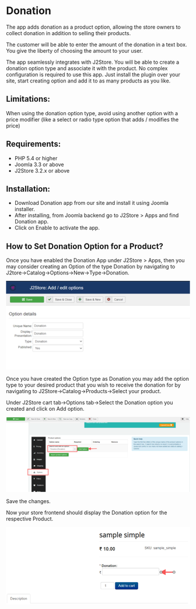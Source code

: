 # Donation

The app adds donation as a product option, allowing the store owners to collect donation in addition to selling their products.

The customer will be able to enter the amount of the donation in a text box. You give the liberty of choosing the amount to your user.

The app seamlessly integrates with J2Store. You will be able to create a donation option type and associate it with the product. No complex configuration is required to use this app. Just install the plugin over your site, start creating option and add it to as many products as you like.  


## **Limitations:**

When using the donation option type, avoid using another option with a price modifier \(like a select or radio type option that adds / modifies the price\)

## Requirements:

* PHP 5.4 or higher
* Joomla 3.3 or above
* J2Store 3.2.x or above

## Installation:

* Download Donation app from our site and install it using Joomla installer.
* After installing, from Joomla backend go to J2Store &gt; Apps and find Donation app.
* Click on Enable to activate the app.

## How to Set Donation Option for a Product?

Once you have enabled the Donation App under J2Store &gt; Apps, then you may consider creating an Option of the type Donation by navigating to J2tore-&gt;Catalog-&gt;Options-&gt;New-&gt;Type-&gt;Donation.

![Option Type- Donation.](../.gitbook/assets/option-type-donation.png)

Once you have created the Option type as Donation you may add the option type to your desired product that you wish to receive the donation for by navigating to J2Store-&gt;Catalog-&gt;Products-&gt;Select your product.

Under J2Store cart tab-&gt;Options tab-&gt;Select the Donation option you created and click on Add option.

![Donation as Option.](../.gitbook/assets/donation-as-option.png)

Save the changes.

Now your store frontend should display the Donation option for the respective Product.

![Donation - Store Frontend.](../.gitbook/assets/donation-frontend.png)

